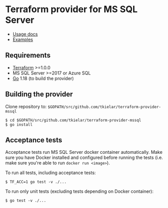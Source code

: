 # Terraform provider for MS SQL Server

- [Usage docs](docs/index.md)
- [Examples](examples/)

## Requirements
- [Terraform](https://www.terraform.io/downloads) >=1.0.0
- MS SQL Server >=2017 or Azure SQL 
- [Go](https://go.dev/doc/install) 1.18 (to build the provider)

## Building the provider 
Clone repository to: `$GOPATH/src/github.com/tkielar/terraform-provider-mssql`

```shell
$ cd $GOPATH/src/github.com/tkielar/terraform-provider-mssql
$ go install 
```

## Acceptance tests 
Acceptance tests run MS SQL Server docker container automatically. 
Make sure you have Docker installed and configured before running the tests (i.e. make sure you're able to run `docker run <image>`).

To run all tests, including acceptance tests:
```shell
$ TF_ACC=1 go test -v ./...
```

To run only unit tests (excluding tests depending on Docker container):
```shell
$ go test -v ./...
```